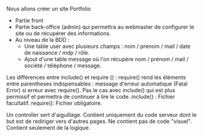 Nous allons créer un site Portfolio
- Partie front
- Partie back-office (admin) qui permettra au webmaster de configurer le site ou de récupérer des informations. 
- Au niveau de la BDD :
    - Une table user avec plusieurs champs : nom / prenom / mail / date de naissance / mdp / rôle.
    - Ajout d'une table message où l'on récupère nom / prénom / mail / société / téléphone / message.
    
Les différences entre include() et require () :
require() rend les éléments entre parentheses indispensables : message d'erreur automatique (Fatal Error) si erreur avec require(). Pas le cas avec include() qui est plus permissif et permettra de continuer à lire le code.
include() : Fichier facultatif.
require(): Fichier obligatoire.

Un controller sert d'aiguillage. Contient uniquement du code serveur dont le but est de rediriger vers d'autres pages. Ne contient pas de code "visuel". Contient seulement de la logique. 